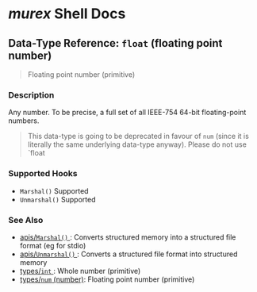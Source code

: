 # _murex_ Shell Docs

## Data-Type Reference: `float` (floating point number)

> Floating point number (primitive)

### Description

Any number. To be precise, a full set of all IEEE-754 64-bit floating-point
numbers.

> This data-type is going to be deprecated in favour of `num` (since it is
> literally the same underlying data-type anyway). Please do not use `float

### Supported Hooks

* `Marshal()`
    Supported
* `Unmarshal()`
    Supported

### See Also

* [apis/`Marshal()` ](../apis/marshal.md):
  Converts structured memory into a structured file format (eg for stdio)
* [apis/`Unmarshal()` ](../apis/unmarshal.md):
  Converts a structured file format into structured memory
* [types/`int` ](../types/int.md):
  Whole number (primitive)
* [types/`num` (number)](../types/num.md):
  Floating point number (primitive)